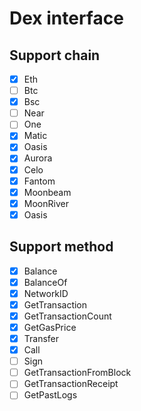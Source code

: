 # Dex interface

## Support chain
- [x] Eth
- [ ] Btc
- [x] Bsc
- [ ] Near
- [ ] One
- [x] Matic
- [x] Oasis
- [x] Aurora
- [x] Celo
- [x] Fantom
- [x] Moonbeam
- [x] MoonRiver
- [x] Oasis

## Support method
- [x] Balance
- [x] BalanceOf
- [x] NetworkID
- [x] GetTransaction
- [x] GetTransactionCount
- [x] GetGasPrice
- [x] Transfer
- [x] Call
- [ ] Sign
- [ ] GetTransactionFromBlock
- [ ] GetTransactionReceipt
- [ ] GetPastLogs
